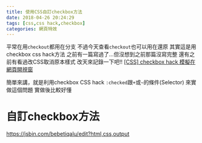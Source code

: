 ```yaml
---
title: 使用CSS自訂checkbox方法
date: 2018-04-26 20:24:29
tags: [css,css hack,checkbox]
categories: 網頁特效
---
```


平常在用`checkout`都用在分支
不過今天查看`checkout`也可以用在還原
其實這是用checkbox css hack方法
之前有一篇寫過了...但沒想到之前那篇沒寫完整
還有之前有看過改CSS取消原本樣式
改天來記錄一下吧!!
[[CSS] checkbox hack 模擬在網頁開視窗](http://jsbin.com/hapineqoca/edit?css,output)

<!--more-->

簡單來講，就是利用checkbox CSS hack
`:checked`跟`+`或`~`的條件(Selector)
來實做這個問題
實做後比較好懂

# 自訂checkbox方法
https://jsbin.com/bebetiqalu/edit?html,css,output
